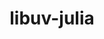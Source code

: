 ---
title: "libuv-julia"
layout: cache
categories: [package, develop-2024-02-18]
meta: {"versions": ["1.44.2"], "compilers": ["gcc@=11.4.0"], "oss": ["ubuntu20.04"], "platforms": ["linux"], "targets": ["x86_64_v3"], "stacks": ["e4s", "root"], "num_specs": 1, "num_specs_by_stack": {"e4s": 1, "root": 1}}
spec_details: [{"hash": "gciisu6ypr7qbrdwmvm2mk2g3s7grldd", "compiler": "gcc@=11.4.0", "versions": ["1.44.2"], "os": "ubuntu20.04", "platform": "linux", "target": "x86_64_v3", "variants": ["build_system=autotools"], "stacks": ["e4s", "root"], "size": "-", "tarball": "https://binaries.spack.io/releases/develop-2024-02-18/build_cache/linux-ubuntu20.04-x86_64_v3/gcc-11.4.0/libuv-julia-1.44.2/linux-ubuntu20.04-x86_64_v3-gcc-11.4.0-libuv-julia-1.44.2-gciisu6ypr7qbrdwmvm2mk2g3s7grldd.spack"}]
---